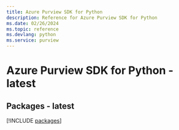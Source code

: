 ```yaml
---
title: Azure Purview SDK for Python
description: Reference for Azure Purview SDK for Python
ms.date: 02/26/2024
ms.topic: reference
ms.devlang: python
ms.service: purview
---
```

# Azure Purview SDK for Python - latest
## Packages - latest
[!INCLUDE [packages](purview-index.md)]